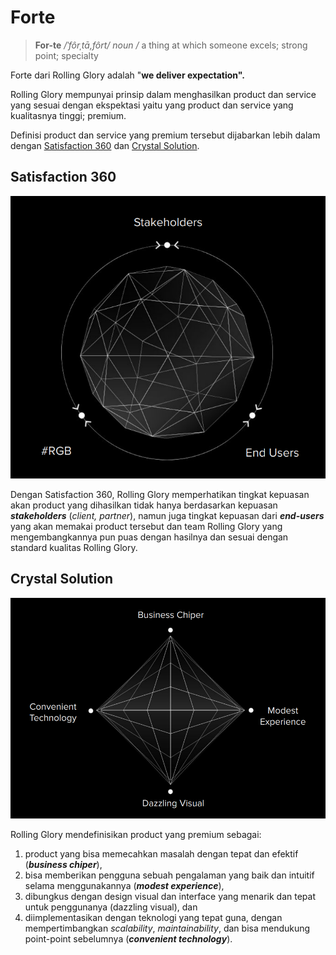 # Forte

> **For-te** _/ˈfôrˌtā,fôrt/_ _noun_ _/_ a thing at which someone excels;  strong point; specialty

Forte dari Rolling Glory adalah "**we deliver expectation".**

Rolling Glory mempunyai prinsip dalam menghasilkan product dan service yang sesuai dengan ekspektasi yaitu yang product dan service yang kualitasnya tinggi; premium.

Definisi product dan service yang premium tersebut dijabarkan lebih dalam dengan [Satisfaction 360](forte.md#satisfaction-360) dan [Crystal Solution](forte.md#crystal-solution).

## Satisfaction 360

![Satisfaction 360](../.gitbook/assets/image.png)

Dengan Satisfaction 360, Rolling Glory memperhatikan tingkat kepuasan akan product yang dihasilkan tidak hanya berdasarkan kepuasan _**stakeholders**_ \(_client, partner_\), namun juga tingkat kepuasan dari _**end-users**_ yang akan memakai product tersebut dan team Rolling Glory yang mengembangkannya pun puas dengan hasilnya dan sesuai dengan standard kualitas Rolling Glory.

## Crystal Solution

![Crystal Solution](../.gitbook/assets/image%20%284%29.png)

Rolling Glory mendefinisikan product yang premium sebagai:

1. product yang bisa memecahkan masalah dengan tepat dan efektif \(_**business chiper**_\), 
2. bisa memberikan pengguna sebuah pengalaman yang baik dan intuitif selama menggunakannya \(_**modest experience**_\), 
3. dibungkus dengan design visual dan interface yang menarik dan tepat untuk penggunanya \(dazzling visual\), dan 
4. diimplementasikan dengan teknologi yang tepat guna, dengan mempertimbangkan _scalability_, _maintainability_, dan bisa mendukung point-point sebelumnya \(_**convenient technology**_\).





